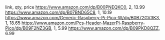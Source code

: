 link, qty, price
https://www.amazon.com/dp/B00PNEQKC0, 2, 13.99
https://www.amazon.com/dp/B07BND65C8, 1, 10.19
https://www.amazon.com/Generic-Raspberry-Pi-Pico-W/dp/B0B72GV3K3, 1, 18.65
https://www.amazon.com/Pcs-Header-MazerPi-Raspberry-Pico/dp/B09F2NZ3GB, 1, 5.99
https://www.amazon.com/dp/B09PKD8QZZ, 6.99